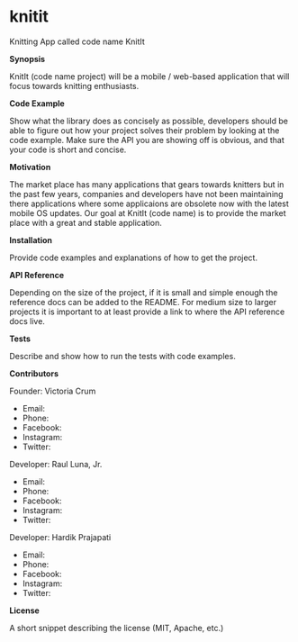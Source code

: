 # knitit
Knitting App called code name KnitIt

**Synopsis**

KnitIt (code name project) will be a mobile / web-based application that will focus towards knitting enthusiasts.

**Code Example**

Show what the library does as concisely as possible, developers should be able to figure out how your project solves their problem by looking at the code example. Make sure the API you are showing off is obvious, and that your code is short and concise.

**Motivation**

The market place has many applications that gears towards knitters but in the past few years, companies and developers have not been maintaining there applications where some applicaions are obsolete now with the latest mobile OS updates. Our goal at KnitIt (code name) is to provide the market place with a great and stable application.

**Installation**

Provide code examples and explanations of how to get the project.

**API Reference**

Depending on the size of the project, if it is small and simple enough the reference docs can be added to the README. For medium size to larger projects it is important to at least provide a link to where the API reference docs live.

**Tests**

Describe and show how to run the tests with code examples.

**Contributors**

Founder: Victoria Crum
- Email:
- Phone:
- Facebook:
- Instagram:
- Twitter:

Developer: Raul Luna, Jr.
- Email:
- Phone:
- Facebook:
- Instagram:
- Twitter:

Developer: Hardik Prajapati
- Email:
- Phone:
- Facebook:
- Instagram:
- Twitter:

**License**

A short snippet describing the license (MIT, Apache, etc.)
